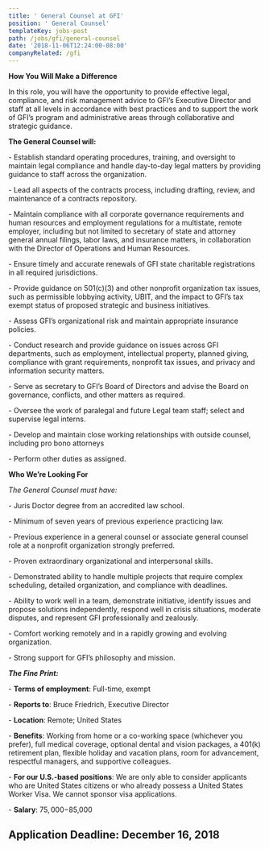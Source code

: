 ```yaml
---
title: ' General Counsel at GFI'
position: ' General Counsel'
templateKey: jobs-post
path: /jobs/gfi/general-counsel
date: '2018-11-06T12:24:00-08:00'
companyRelated: /gfi
---
```

**How You Will Make a Difference**

In this role, you will have the opportunity to provide effective legal, compliance, and risk management advice to GFI’s Executive Director and staff at all levels in accordance with best practices and to support the work of GFI’s program and administrative areas through collaborative and strategic guidance. 

**The General Counsel will:**

\- Establish standard operating procedures, training, and oversight to maintain legal compliance and handle day-to-day legal matters by providing guidance to staff across the organization.

\- Lead all aspects of the contracts process, including drafting, review, and maintenance of a contracts repository.

\- Maintain compliance with all corporate governance requirements and human resources and employment regulations for a multistate, remote employer, including but not limited to secretary of state and attorney general annual filings, labor laws, and insurance matters, in collaboration with the Director of Operations and Human Resources.

\- Ensure timely and accurate renewals of GFI state charitable registrations in all required jurisdictions.

\- Provide guidance on 501(c)(3) and other nonprofit organization tax issues, such as permissible lobbying activity, UBIT, and the impact to GFI’s tax exempt status of proposed strategic and business initiatives.

\- Assess GFI’s organizational risk and maintain appropriate insurance policies.

\- Conduct research and provide guidance on issues across GFI departments, such as employment, intellectual property, planned giving, compliance with grant requirements, nonprofit tax issues, and privacy and information security matters.

\- Serve as secretary to GFI’s Board of Directors and advise the Board on governance, conflicts, and other matters as required.

\- Oversee the work of paralegal and future Legal team staff; select and supervise legal interns.

\- Develop and maintain close working relationships with outside counsel, including pro bono attorneys

\- Perform other duties as assigned.

**Who We’re Looking For**

_The General Counsel must have:_

\- Juris Doctor degree from an accredited law school.

\- Minimum of seven years of previous experience practicing law.

\- Previous experience in a general counsel or associate general counsel role at a nonprofit organization strongly preferred.

\- Proven extraordinary organizational and interpersonal skills.

\- Demonstrated ability to handle multiple projects that require complex scheduling, detailed organization, and compliance with deadlines.

\- Ability to work well in a team, demonstrate initiative, identify issues and propose solutions independently, respond well in crisis situations, moderate disputes, and represent GFI professionally and zealously.

\- Comfort working remotely and in a rapidly growing and evolving organization.

\- Strong support for GFI’s philosophy and mission.

**_The Fine Print:_**

\- **Terms of employment**: Full-time, exempt

\- **Reports to**: Bruce Friedrich, Executive Director

\- **Location**: Remote; United States

\- **Benefits**: Working from home or a co-working space (whichever you prefer), full medical coverage, optional dental and vision packages, a 401(k) retirement plan, flexible holiday and vacation plans, room for advancement, respectful managers, and supportive colleagues.

\- **For our U.S.-based positions**: We are only able to consider applicants who are United States citizens or who already possess a United States Worker Visa. We cannot sponsor visa applications.

\- **Salary**: $75,000-$85,000

## Application Deadline: December 16, 2018
